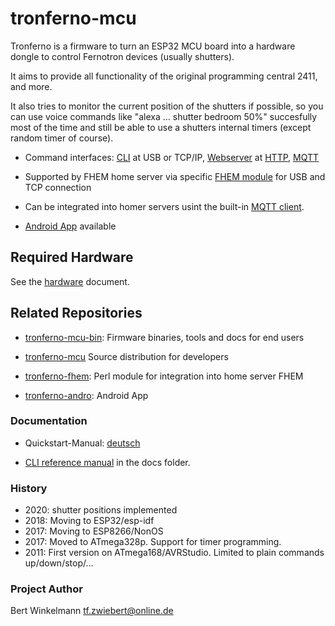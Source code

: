 # tronferno-mcu

  Tronferno is a firmware to turn an ESP32 MCU board into a hardware
  dongle to control Fernotron devices (usually shutters).

  It aims to provide all functionality of the original programming
  central 2411, and more.
  
  It also tries to monitor the current position of the shutters if possible, so you can use voice commands like "alexa ... shutter bedroom 50%" succesfully most of the time and still be able to use a shutters internal timers (except random timer of course).
  
   
  * Command interfaces: [CLI](docs/CLI.md) at USB or TCP/IP, [Webserver](docs/webserver.md) at [HTTP](docs/http.md), [MQTT](docs/mqtt.md)

  * Supported by FHEM home server via specific [FHEM module](https://github.com/zwiebert/tronferno-fhem) for USB and TCP connection

  * Can be integrated into homer servers usint the built-in [MQTT client](docs/mqtt.md).
  
  * [Android App](https://github.com/zwiebert/tronferno-andro) available


## Required Hardware

See the [hardware](docs/hardware.md) document.


## Related Repositories

 * [tronferno-mcu-bin](https://github.com/zwiebert/tronferno-mcu-bin): Firmware binaries, tools and docs for end users

 * [tronferno-mcu](https://github.com/zwiebert/tronferno-mcu) Source distribution for developers

 * [tronferno-fhem](https://github.com/zwiebert/tronferno-fhem): Perl module for integration into home server FHEM

 * [tronferno-andro](https://github.com/zwiebert/tronferno-andro): Android App


### Documentation

  * Quickstart-Manual: [deutsch](docs/starter-de.md)

  * [CLI reference manual](https://github.com/zwiebert/tronferno-mcu/blob/master/docs/CLI.md) in the docs folder.


### History
 * 2020: shutter positions implemented
 * 2018: Moving to ESP32/esp-idf
 * 2017: Moving to ESP8266/NonOS
 * 2017: Moved to ATmega328p. Support for timer programming.
 * 2011: First version on ATmega168/AVRStudio. Limited to plain commands up/down/stop/...

### Project Author

Bert Winkelmann <tf.zwiebert@online.de>
